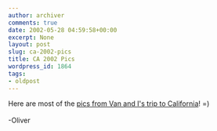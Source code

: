 ```yaml
---
author: archiver
comments: true
date: 2002-05-28 04:59:58+00:00
excerpt: None
layout: post
slug: ca-2002-pics
title: CA 2002 Pics
wordpress_id: 1864
tags:
- oldpost
---
```


Here are most of the <a href="http://www.oliverweb.com/pics/ca2002">pics from Van and I's trip to California</a>! =)<br /><br />-Oliver